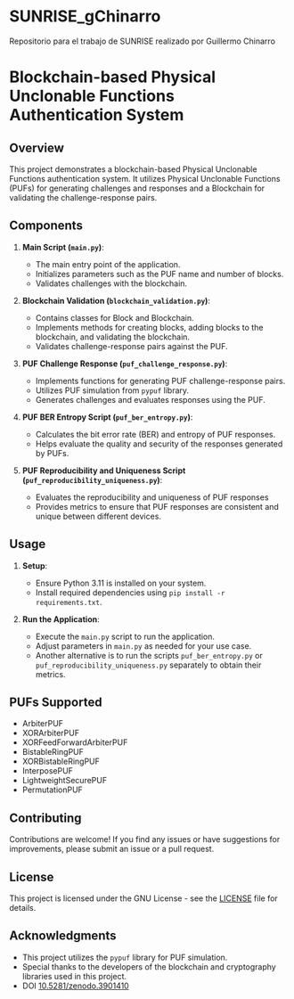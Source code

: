 # SUNRISE_gChinarro
Repositorio para el trabajo de SUNRISE realizado por Guillermo Chinarro

# Blockchain-based Physical Unclonable Functions Authentication System

## Overview
This project demonstrates a blockchain-based Physical Unclonable Functions authentication system. It utilizes Physical Unclonable Functions (PUFs) for generating challenges and responses and a Blockchain for validating the challenge-response pairs.

## Components
1. **Main Script (`main.py`)**:
   - The main entry point of the application.
   - Initializes parameters such as the PUF name and number of blocks.
   - Validates challenges with the blockchain.

2. **Blockchain Validation (`blockchain_validation.py`)**:
   - Contains classes for Block and Blockchain.
   - Implements methods for creating blocks, adding blocks to the blockchain, and validating the blockchain.
   - Validates challenge-response pairs against the PUF.

3. **PUF Challenge Response (`puf_challenge_response.py`)**:
   - Implements functions for generating PUF challenge-response pairs.
   - Utilizes PUF simulation from `pypuf` library.
   - Generates challenges and evaluates responses using the PUF.

4. **PUF BER Entropy Script (`puf_ber_entropy.py`)**:
   - Calculates the bit error rate (BER) and entropy of PUF responses.
   - Helps evaluate the quality and security of the responses generated by PUFs.

5. **PUF Reproducibility and Uniqueness Script (`puf_reproducibility_uniqueness.py`)**:
   - Evaluates the reproducibility and uniqueness of PUF responses
   - Provides metrics to ensure that PUF responses are consistent and unique between different devices.

## Usage
1. **Setup**:
   - Ensure Python 3.11 is installed on your system.
   - Install required dependencies using `pip install -r requirements.txt`.

2. **Run the Application**:
   - Execute the `main.py` script to run the application.
   - Adjust parameters in `main.py` as needed for your use case.
   - Another alternative is to run the scripts `puf_ber_entropy.py` or `puf_reproducibility_uniqueness.py` separately to obtain their metrics.

## PUFs Supported
- ArbiterPUF
- XORArbiterPUF
- XORFeedForwardArbiterPUF
- BistableRingPUF
- XORBistableRingPUF
- InterposePUF
- LightweightSecurePUF
- PermutationPUF

## Contributing
Contributions are welcome! If you find any issues or have suggestions for improvements, please submit an issue or a pull request.

## License
This project is licensed under the GNU License - see the [LICENSE](LICENSE) file for details.

## Acknowledgments
- This project utilizes the `pypuf` library for PUF simulation.
- Special thanks to the developers of the blockchain and cryptography libraries used in this project.
- DOI [10.5281/zenodo.3901410](https://doi.org/10.5281/zenodo.3901410)
